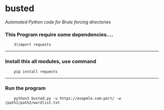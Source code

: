 # **busted**
_Automated Python code for Brute forcing directories_

### This Program require some dependencies....

        3)import requests

***

### Install this all modules, use command 

        pip install requests
***

### Run the program

        python3 busted.py -u https://exapmle.com:port/ -w /path1/path2/wordlist.txt 
